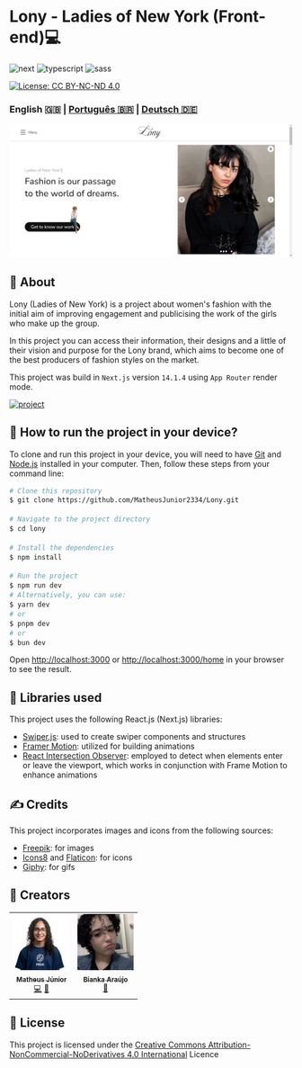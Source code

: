 [NEXT__BADGE]: https://img.shields.io/badge/next.js-000000?style=for-the-badge&logo=nextdotjs&logoColor=white
[TYPESCRIPT__BADGE]: https://img.shields.io/badge/typescript-000000?style=for-the-badge&logo=typescript
[SASS__BADGE]: https://img.shields.io/badge/sass-000000?style=for-the-badge&logo=sass
[PROJECT__BADGE]: https://img.shields.io/badge/📱Visit_this_project-000?style=for-the-badge&logo=project
[PROJECT__URL]: https://lony-pink.vercel.app/

# Lony - Ladies of New York (Front-end)💻

![next][NEXT__BADGE]
![typescript][TYPESCRIPT__BADGE]
![sass][SASS__BADGE]

[![License: CC BY-NC-ND 4.0](https://img.shields.io/badge/License-CC%20BY--NC--ND%204.0-lightgrey.svg)](https://creativecommons.org/licenses/by-nc-nd/4.0/)

### English 🇬🇧 | [Português 🇧🇷](README_pt-br.md) | [Deutsch 🇩🇪](README_de.md)

[<img src="./public/LonyPageImage_en.png" alt="Lony website" width="800px" />](./public/LonyPageImage_en.png)

## 📌 About

Lony (Ladies of New York) is a project about women's fashion with the initial aim of improving engagement and publicising the work of the girls who make up the group.

In this project you can access their information, their designs and a little of their vision and purpose for the Lony brand, which aims to become one of the best producers of fashion styles on the market.

This project was build in `Next.js` version `14.1.4` using `App Router` render mode.

[![project][PROJECT__BADGE]][PROJECT__URL]

## 🤔 How to run the project in your device?

To clone and run this project in your device, you will need to have [Git](https://git-scm.com/) and [Node.js](https://nodejs.org/en/download/package-manager) installed in your computer. Then, follow these steps from your command line:

```bash
# Clone this repository
$ git clone https://github.com/MatheusJunior2334/Lony.git

# Navigate to the project directory
$ cd lony

# Install the dependencies
$ npm install

# Run the project
$ npm run dev
# Alternatively, you can use:
$ yarn dev
# or
$ pnpm dev
# or
$ bun dev
```

Open [http://localhost:3000](http://localhost:3000) or [http://localhost:3000/home](http://localhost:3000/home) in your browser to see the result.

## 📖 Libraries used

This project uses the following React.js (Next.js) libraries:

- [Swiper.js](https://swiperjs.com/): used to create swiper components and structures
- [Framer Motion](https://www.framer.com/motion/introduction/): utilized for building animations
- [React Intersection Observer](https://www.npmjs.com/package/react-intersection-observer): employed to detect when elements enter or leave the viewport, which works in conjunction with Frame Motion to enhance animations

## ✍ Credits

This project incorporates images and icons from the following sources:

- [Freepik](https://br.freepik.com/): for images
- [Icons8](https://icons8.com/) and [Flaticon](https://www.flaticon.com/): for icons
- [Giphy](https://giphy.com/): for gifs

## 🎨 Creators

<table>
  <tr>
    <td align="center">
      <a href="https://www.linkedin.com/in/matheus-júnior">
        <img src="./public/assets/images/MatheusJuniorImage.png" width="100px" alt="Matheus Júnior picture"/><br>
        <sub>
          <b>Matheus Júnior</b>
          <br />
          <a href="#" title="Code">💻</a>
          <a href="#" title="Design">🎨</a>
        </sub>
      </a>
    </td>
    <td align="center" valign="top">
      <a href="#">
        <img src="./public/assets/images/BiankaImage.png" width="100px" alt="Bianka Araújo picture"/><br>
        <sub>
          <b>Bianka Araújo</b>
          <br />
          <a href="#" title="Design">🎨</a>
        </sub>
      </a>
    </td>
  </tr>
</table>

## 📝 License

This project is licensed under the [Creative Commons Attribution-NonCommercial-NoDerivatives 4.0 International](https://creativecommons.org/licenses/by-nc-nd/4.0/) Licence